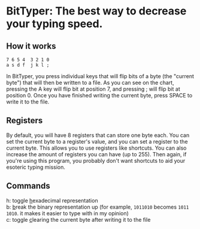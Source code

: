 # BitTyper: The best way to decrease your typing speed.

## How it works

```
7 6 5 4  3 2 1 0
a s d f  j k l ;
```

In BitTyper, you press individual keys that will flip bits of a byte (the "current byte") that will then be written to a file. As you can see on the chart, pressing the A key will flip bit at position 7, and pressing ; will flip bit at position 0.
Once you have finished writing the current byte, press SPACE to write it to the file.

## Registers

By default, you will have 8 registers that can store one byte each. You can set the current byte to a register's value, and you can set a register to the current byte. This allows you to use registers like shortcuts. You can also increase the amount of registers you can have (up to 255). Then again, if you're using this program, you probably don't want shortcuts to aid your esoteric typing mission.

## Commands

h: toggle <ins>h</ins>exadecimal representation<br>
b: <ins>b</ins>reak the binary representation up (for example, `1011010` becomes `1011  1010`. it makes it easier to type with in my opinion)<br>
c: toggle <ins>c</ins>learing the current byte after writing it to the file

